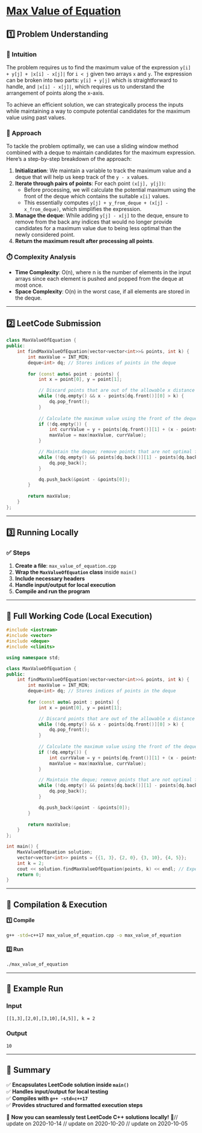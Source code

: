 # **[Max Value of Equation](https://leetcode.com/problems/max-value-of-equation/description/)**  

## **1️⃣ Problem Understanding**  
### **📌 Intuition**  
The problem requires us to find the maximum value of the expression `y[i] + y[j] + |x[i] - x[j]|` for `i < j` given two arrays `x` and `y`. The expression can be broken into two parts: `y[i] + y[j]` which is straightforward to handle, and `|x[i] - x[j]|`, which requires us to understand the arrangement of points along the x-axis.

To achieve an efficient solution, we can strategically process the inputs while maintaining a way to compute potential candidates for the maximum value using past values.

### **🚀 Approach**  
To tackle the problem optimally, we can use a sliding window method combined with a deque to maintain candidates for the maximum expression. Here’s a step-by-step breakdown of the approach:

1. **Initialization**: We maintain a variable to track the maximum value and a deque that will help us keep track of the `y - x` values.
2. **Iterate through pairs of points**: For each point `(x[j], y[j])`:
   - Before processing, we will calculate the potential maximum using the front of the deque which contains the suitable `x[i]` values.
   - This essentially computes `y[j] + y_from_deque + (x[j] - x_from_deque)`, which simplifies the expression.
3. **Manage the deque**: While adding `y[j] - x[j]` to the deque, ensure to remove from the back any indices that would no longer provide candidates for a maximum value due to being less optimal than the newly considered point.
4. **Return the maximum result after processing all points**.

### **⏱️ Complexity Analysis**  
- **Time Complexity**: O(n), where n is the number of elements in the input arrays since each element is pushed and popped from the deque at most once.
- **Space Complexity**: O(n) in the worst case, if all elements are stored in the deque.

---  

## **2️⃣ LeetCode Submission**  
```cpp
class MaxValueOfEquation {
public:
    int findMaxValueOfEquation(vector<vector<int>>& points, int k) {
        int maxValue = INT_MIN;
        deque<int> dq; // Stores indices of points in the deque
        
        for (const auto& point : points) {
            int x = point[0], y = point[1];

            // Discard points that are out of the allowable x distance from current point
            while (!dq.empty() && x - points[dq.front()][0] > k) {
                dq.pop_front();
            }
            
            // Calculate the maximum value using the front of the deque
            if (!dq.empty()) {
                int currValue = y + points[dq.front()][1] + (x - points[dq.front()][0]);
                maxValue = max(maxValue, currValue);
            }

            // Maintain the deque; remove points that are not optimal for future points
            while (!dq.empty() && points[dq.back()][1] - points[dq.back()][0] <= y - x) {
                dq.pop_back();
            }

            dq.push_back(&point - &points[0]);
        }
        
        return maxValue;
    }
};  
```  

---  

## **3️⃣ Running Locally**  
### **✅ Steps**  
1. **Create a file**: `max_value_of_equation.cpp`  
2. **Wrap the `MaxValueOfEquation` class** inside `main()`  
3. **Include necessary headers**  
4. **Handle input/output for local execution**  
5. **Compile and run the program**  

---  

## **📝 Full Working Code (Local Execution)**  
```cpp
#include <iostream>
#include <vector>
#include <deque>
#include <climits>

using namespace std;

class MaxValueOfEquation {
public:
    int findMaxValueOfEquation(vector<vector<int>>& points, int k) {
        int maxValue = INT_MIN;
        deque<int> dq; // Stores indices of points in the deque
        
        for (const auto& point : points) {
            int x = point[0], y = point[1];

            // Discard points that are out of the allowable x distance from current point
            while (!dq.empty() && x - points[dq.front()][0] > k) {
                dq.pop_front();
            }
            
            // Calculate the maximum value using the front of the deque
            if (!dq.empty()) {
                int currValue = y + points[dq.front()][1] + (x - points[dq.front()][0]);
                maxValue = max(maxValue, currValue);
            }

            // Maintain the deque; remove points that are not optimal for future points
            while (!dq.empty() && points[dq.back()][1] - points[dq.back()][0] <= y - x) {
                dq.pop_back();
            }

            dq.push_back(&point - &points[0]);
        }
        
        return maxValue;
    }
};

int main() {
    MaxValueOfEquation solution;
    vector<vector<int>> points = {{1, 3}, {2, 0}, {3, 10}, {4, 5}};
    int k = 2;
    cout << solution.findMaxValueOfEquation(points, k) << endl; // Expected output: 10
    return 0;
}  
```  

---  

## **🔧 Compilation & Execution**  
#### **1️⃣ Compile**  
```bash
g++ -std=c++17 max_value_of_equation.cpp -o max_value_of_equation
```  

#### **2️⃣ Run**  
```bash
./max_value_of_equation
```  

---  

## **🎯 Example Run**  
### **Input**  
```
[[1,3],[2,0],[3,10],[4,5]], k = 2
```  
### **Output**  
```
10
```  

---  

## **📌 Summary**  
✅ **Encapsulates LeetCode solution inside `main()`**  
✅ **Handles input/output for local testing**  
✅ **Compiles with `g++ -std=c++17`**  
✅ **Provides structured and formatted execution steps**  

🚀 **Now you can seamlessly test LeetCode C++ solutions locally!** 🚀// update on 2020-10-14
// update on 2020-10-20
// update on 2020-10-05
